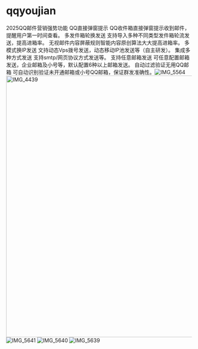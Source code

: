 # qqyoujian
2025QQ邮件营销强势功能
QQ直接弹窗提示
QQ收件箱直接弹窗提示收到邮件，提醒用户第一时间查看。
多发件箱轮换发送
支持导入多种不同类型发件箱轮流发送，提高进箱率。
无视邮件内容屏蔽规则智能内容原创算法大大提高进箱率。
多模式换IP发送
文持动态Vps拨号发送，动态移动IP池发送等（自主研发）。
集成多种方式发送
支持smtp/网页协议方式发送等。
支持任意邮箱发送
可任意配置邮箱发送，企业邮箱及小号等，默认配置6种以上邮箱发送。
自动过滤验证无用QQ邮箱
可自动识别验证未开通邮箱或小号QQ邮箱，保证群发准确性。![IMG_5564](https://github.com/user-attachments/assets/2aa0cda6-89d3-4619-9314-2338c898bc77)
<img width="710" alt="IMG_4439" src="https://github.com/user-attachments/assets/0a1789ef-83f1-4246-b615-8db8c173c4c1" />
![IMG_5641](https://github.com/user-attachments/assets/01bb1052-c7e7-4f69-ac20-c8e8c844bc5a)
![IMG_5640](https://github.com/user-attachments/assets/193f8f19-30e3-4ee5-8880-9353b21ea3be)
![IMG_5639](https://github.com/user-attachments/assets/5050ad87-d54a-4b67-8de8-3280d4759ef7)
